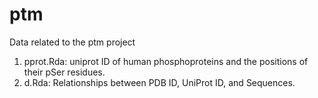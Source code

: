 # ptm
Data related to the ptm project

1. pprot.Rda: uniprot ID of human phosphoproteins and the positions of their pSer residues.
2. d.Rda: Relationships between PDB ID, UniProt ID, and Sequences.

